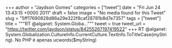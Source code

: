 
+++
author = "Jaydson Gomes"
categories = ["tweet"]
date = "Fri Jun 24 13:43:15 +0000 2011"
draft = false
image = "No media found for this Tweet"
slug = "5ff17690828d86a29e322f8caf28781b8d7e7357"
tags = ["tweet"]
title = """RT @alganet: System.Globa..."""
tweet = true
tweet_url = "https://twitter.com/jaydson/status/84255267197419522"
+++
RT @alganet: System.Globalization.CultureInfo.CurrentCulture.TextInfo.ToTitleCase(myString). No PHP é apenas ucwords($myString)
